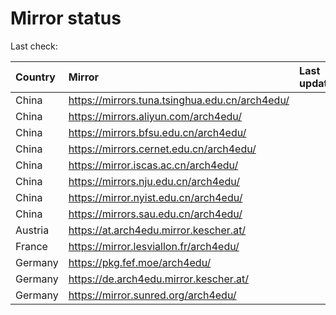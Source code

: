 <script src="./time.js"></script>
# Mirror status
Last check: <script type="text/javascript">localize(1724246740.707743);</script>

|Country|Mirror|Last update|
|:------|:-----|:----------|
|China|https://mirrors.tuna.tsinghua.edu.cn/arch4edu/|<script type="text/javascript">localize(1724222360);</script>|
|China|https://mirrors.aliyun.com/arch4edu/|<script type="text/javascript">localize(1724222360);</script>|
|China|https://mirrors.bfsu.edu.cn/arch4edu/|<script type="text/javascript">localize(1724222360);</script>|
|China|https://mirrors.cernet.edu.cn/arch4edu/|<script type="text/javascript">localize(1724222360);</script>|
|China|https://mirror.iscas.ac.cn/arch4edu/|<script type="text/javascript">localize(1724222360);</script>|
|China|https://mirrors.nju.edu.cn/arch4edu/|<script type="text/javascript">localize(1724179006);</script>|
|China|https://mirror.nyist.edu.cn/arch4edu/|<script type="text/javascript">localize(1724179006);</script>|
|China|https://mirrors.sau.edu.cn/arch4edu/|<script type="text/javascript">localize(1724222360);</script>|
|Austria|https://at.arch4edu.mirror.kescher.at/|<script type="text/javascript">localize(1724222360);</script>|
|France|https://mirror.lesviallon.fr/arch4edu/|<script type="text/javascript">localize(1724222360);</script>|
|Germany|https://pkg.fef.moe/arch4edu/|<script type="text/javascript">localize(1724222360);</script>|
|Germany|https://de.arch4edu.mirror.kescher.at/|<script type="text/javascript">localize(1724222360);</script>|
|Germany|https://mirror.sunred.org/arch4edu/|<script type="text/javascript">localize(1724222360);</script>|

<script src="./tablefilter/tablefilter.js"></script>
<script src="./table.js"></script>